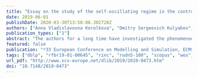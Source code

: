 ```yaml
---
title: "Essay on the study of the self-oscillating regime in the control system"
date: 2019-06-01
publishDate: 2020-03-30T13:58:06.302728Z
authors: ["Anna Vladislavovna Korolkova", "Dmitry Sergeevich Kulyabov", "Tatyana Refatovna Velieva", "Ivan Sergeevich Zaryadov"]
publication_types: ["1"]
abstract: "The authors for a long time have investigated the phenomenon of global synchronization. Specifically, the occur- rence of a self-oscillatory regime in a control system was investigated. The model was built for the interaction of the TCP protocol and the active queue management algorithm RED. As a result of the research, the authors identified a set of methods for constructing the model, studying the model structure, calculating parameters of self-oscillations and verifying theoretical results based on a computer simulation. The paper summarizes the main results, obtained by the authors, and gives the description of their approaches."
featured: false
publication: "*33 European Conference on Modelling and Simulation, ECMS 2019*"
tags: ["dblp", "rfbr19-01-00645", "rinc", "rudn5-100", "scopus", "wos", "rinc"]
url_pdf: "http://www.scs-europe.net/dlib/2019/2019-0473.htm"
doi: "10.7148/2019-0473"
---
```



